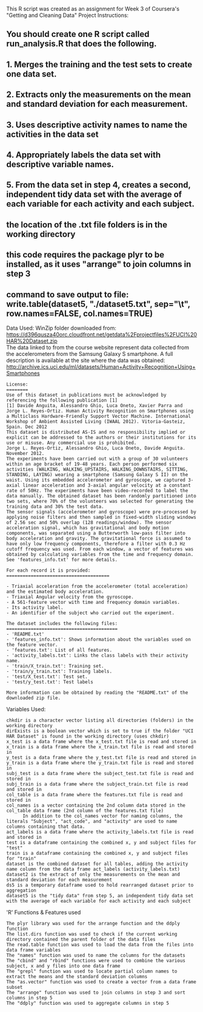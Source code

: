 This R script was created as an assignment for Week 3 of Coursera's "Getting and Cleaning Data" 
Project Instructions:
  ## You should create one R script called run_analysis.R that does the following. 
  
  ## 1. Merges the training and the test sets to create one data set.
  ## 2.	Extracts only the measurements on the mean and standard deviation for each measurement. 
  ## 3.	Uses descriptive activity names to name the activities in the data set
  ## 4.	Appropriately labels the data set with descriptive variable names. 
  ## 5.	From the data set in step 4, creates a second, independent tidy data set with the average of each variable for each activity and each subject.
  
  ## the location of the .txt file folders is in the working directory
  ## this code requires the package plyr to be installed, as it uses "arrange" to join columns in step 3
  ## command to save output to file:  write.table(dataset5, "./dataset5.txt", sep="\t", row.names=FALSE, col.names=TRUE) 

Data Used:
    WinZip folder downloaded from: https://d396qusza40orc.cloudfront.net/getdata%2Fprojectfiles%2FUCI%20HAR%20Dataset.zip	
    The data linked to from the course website represent data collected from the accelerometers from the Samsung Galaxy S smartphone. 
    A full description is available at the site where the data was obtained: 
    http://archive.ics.uci.edu/ml/datasets/Human+Activity+Recognition+Using+Smartphones 

    License:
    ========
    Use of this dataset in publications must be acknowledged by referencing the following publication [1]  
    [1] Davide Anguita, Alessandro Ghio, Luca Oneto, Xavier Parra and Jorge L. Reyes-Ortiz. Human Activity Recognition on Smartphones using a Multiclass Hardware-Friendly Support Vector Machine. International Workshop of Ambient Assisted Living (IWAAL 2012). Vitoria-Gasteiz, Spain. Dec 2012
    This dataset is distributed AS-IS and no responsibility implied or explicit can be addressed to the authors or their institutions for its use or misuse. Any commercial use is prohibited.
    Jorge L. Reyes-Ortiz, Alessandro Ghio, Luca Oneto, Davide Anguita. November 2012.
    The experiments have been carried out with a group of 30 volunteers within an age bracket of 19-48 years. Each person performed six activities (WALKING, WALKING_UPSTAIRS, WALKING_DOWNSTAIRS, SITTING, STANDING, LAYING) wearing a smartphone (Samsung Galaxy S II) on the waist. Using its embedded accelerometer and gyroscope, we captured 3-axial linear acceleration and 3-axial angular velocity at a constant rate of 50Hz. The experiments have been video-recorded to label the data manually. The obtained dataset has been randomly partitioned into two sets, where 70% of the volunteers was selected for generating the training data and 30% the test data. 
    The sensor signals (accelerometer and gyroscope) were pre-processed by applying noise filters and then sampled in fixed-width sliding windows of 2.56 sec and 50% overlap (128 readings/window). The sensor acceleration signal, which has gravitational and body motion components, was separated using a Butterworth low-pass filter into body acceleration and gravity. The gravitational force is assumed to have only low frequency components, therefore a filter with 0.3 Hz cutoff frequency was used. From each window, a vector of features was obtained by calculating variables from the time and frequency domain. See 'features_info.txt' for more details. 

    For each record it is provided:
    ======================================

    - Triaxial acceleration from the accelerometer (total acceleration) and the estimated body acceleration.
    - Triaxial Angular velocity from the gyroscope. 
    - A 561-feature vector with time and frequency domain variables. 
    - Its activity label. 
    - An identifier of the subject who carried out the experiment.

    The dataset includes the following files:
    =========================================
    - 'README.txt'
    - 'features_info.txt': Shows information about the variables used on the feature vector.
    - 'features.txt': List of all features.
    - 'activity_labels.txt': Links the class labels with their activity name.
    - 'train/X_train.txt': Training set.
    - 'train/y_train.txt': Training labels.
    - 'test/X_test.txt': Test set.
    - 'test/y_test.txt': Test labels

    More information can be obtained by reading the "README.txt" of the downloaded zip file.

Variables Used:

    chkdir is a character vector listing all directories (folders) in the working directory
    dirExists is a boolean vector which is set to true if the folder "UCI HAR Dataset" is found in the working directory (uses chkdir)
    x_test is a data frame where the x_test.txt file is read and stored in
    x_train is a data frame where the x_train.txt file is read and stored in
    y_test is a data frame where the y_test.txt file is read and stored in   
    y_train is a data frame where the y_train.txt file is read and stored in
    subj_test is a data frame where the subject_test.txt file is read and stored in  
    subj_train is a data frame where the subject_train.txt file is read and stored in
    col_table is a data frame where the features.txt file is read and stored in
    col_names is a vector containing the 2nd column data stored in the col_table data frame (2nd column of the features.txt file)
	      In addition to the col_names vector for naming columns, the literals "Subject", "act_code", and "activity" are used to name columns containing that data.
    act_labels is a data frame where the activity_labels.txt file is read and stored in
    test is a dataframe containing the combined x, y and subject files for "test"
    train is a dataframe containing the combined x, y and subject files for "train"
    dataset is the combined dataset for all tables, adding the activity name column from the data frame act_labels (activity_labels.txt)
    dataset2 is the extract of only the measurements on the mean and standard deviation for each measurement
    ds5 is a temporary dataframe used to hold rearranged dataset prior to aggregation
    dataset5 is the "tidy data" from step 5, an independent tidy data set with the average of each variable for each activity and each subject

'R' Functions & Features used

    The plyr library was used for the arrange function and the ddply function
    The list.dirs function was used to check if the current working directory contained the parent folder of the data files
    The read.table function was used to load the data from the files into data frame variables
    The "names" function was used to name the columns for the datasets
    The "cbind" and "rbind" functions were used to combine the various subject, x and y files into one data frame
    The "grepl" function was used to locate partial column names to extract the means and the standard deviation columns
    The "as.vector" function was used to create a vector from a data frame subset    
    The "arrange" function was used to join columns in step 3 and sort columns in step 5
    The "ddply" function was used to aggregate columns in step 5

